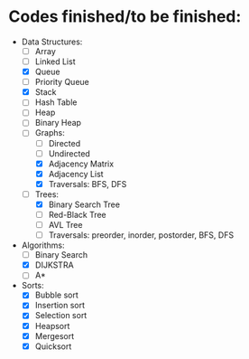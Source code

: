 # Codes finished/to be finished:
- Data Structures:
    - [ ] Array
    - [ ] Linked List
    - [x] Queue
    - [ ] Priority Queue    
    - [x] Stack
    - [ ] Hash Table
    - [ ] Heap
    - [ ] Binary Heap
    - [ ] Graphs:
        - [ ] Directed
        - [ ] Undirected
        - [x] Adjacency Matrix
        - [x] Adjacency List
        - [x] Traversals: BFS, DFS
    - [ ] Trees:
        - [x] Binary Search Tree
        - [ ] Red-Black Tree
        - [ ] AVL Tree
        - [ ] Traversals: preorder, inorder, postorder, BFS, DFS
 
- Algorithms:
    - [ ] Binary Search
    - [x] DIJKSTRA
    - [ ] A*
    
- Sorts:
    - [x] Bubble sort
    - [x] Insertion sort
    - [x] Selection sort
    - [x] Heapsort
    - [x] Mergesort
    - [x] Quicksort